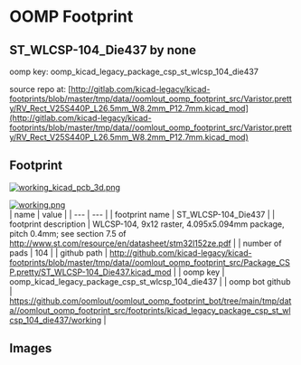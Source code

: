 # OOMP Footprint  
## ST_WLCSP-104_Die437  by none  
  
oomp key: oomp_kicad_legacy_package_csp_st_wlcsp_104_die437  
  
source repo at: [http://gitlab.com/kicad-legacy/kicad-footprints/blob/master/tmp/data//oomlout_oomp_footprint_src/Varistor.pretty/RV_Rect_V25S440P_L26.5mm_W8.2mm_P12.7mm.kicad_mod](http://gitlab.com/kicad-legacy/kicad-footprints/blob/master/tmp/data//oomlout_oomp_footprint_src/Varistor.pretty/RV_Rect_V25S440P_L26.5mm_W8.2mm_P12.7mm.kicad_mod)  
## Footprint  
  
[![working_kicad_pcb_3d.png](working_kicad_pcb_3d_600.png)](working_kicad_pcb_3d.png)  
  
[![working.png](working_600.png)](working.png)  
| name | value | 
| --- | --- | 
| footprint name | ST_WLCSP-104_Die437 | 
| footprint description | WLCSP-104, 9x12 raster, 4.095x5.094mm package, pitch 0.4mm; see section 7.5 of http://www.st.com/resource/en/datasheet/stm32l152ze.pdf | 
| number of pads | 104 | 
| github path | http://github.com/kicad-legacy/kicad-footprints/blob/master/tmp/data//oomlout_oomp_footprint_src/Package_CSP.pretty/ST_WLCSP-104_Die437.kicad_mod | 
| oomp key | oomp_kicad_legacy_package_csp_st_wlcsp_104_die437 | 
| oomp bot github | https://github.com/oomlout/oomlout_oomp_footprint_bot/tree/main/tmp/data//oomlout_oomp_footprint_src/footprints/kicad_legacy_package_csp_st_wlcsp_104_die437/working | 
## Images  
